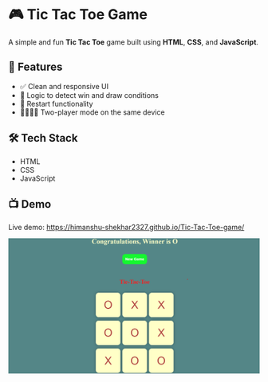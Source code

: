 # 🎮 Tic Tac Toe Game

A simple and fun **Tic Tac Toe** game built using **HTML**, **CSS**, and **JavaScript**.

## 🚀 Features

- ✅ Clean and responsive UI
- 🧠 Logic to detect win and draw conditions
- 🔄 Restart functionality
- 👨‍👩‍👧‍👦 Two-player mode on the same device

## 🛠️ Tech Stack

- HTML
- CSS
- JavaScript

## 📺 Demo

Live demo: https://himanshu-shekhar2327.github.io/Tic-Tac-Toe-game/


![Tic Tac Toe Screenshot](screenshot.png)
